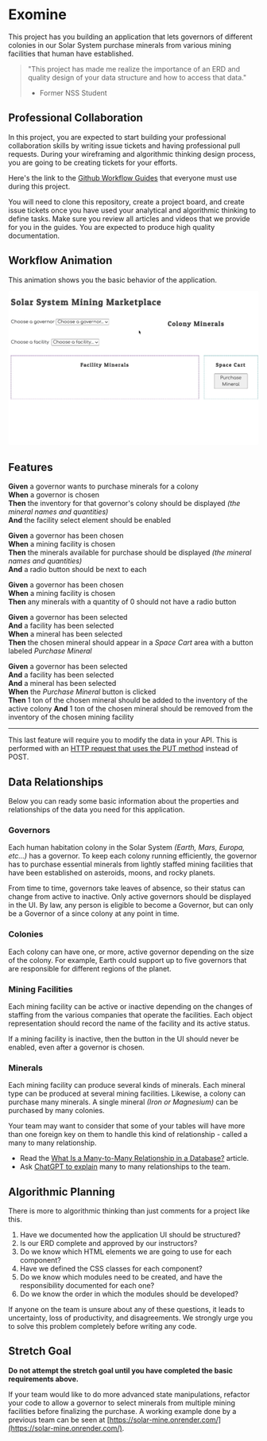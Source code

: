 # Exomine

This project has you building an application that lets governors of different colonies in our Solar System purchase minerals from various mining facilities that human have established.

> "This project has made me realize the importance of an ERD and quality design of your data structure and how to access that data."
>   - Former NSS Student

## Professional Collaboration

In this project, you are expected to start building your professional collaboration skills by writing issue tickets and having professional pull requests. During your wireframing and algorithmic thinking design process, you are going to be creating tickets for your efforts.

Here's the link to the [Github Workflow Guides](https://nashville-software-school.github.io/github-workflow/) that everyone must use during this project.

You will need to clone this repository, create a project board, and create issue tickets once you have used your analytical and algorithmic thinking to define tasks. Make sure you review all articles and videos that we provide for you in the guides. You are expected to produce high quality documentation.

## Workflow Animation

This animation shows you the basic behavior of the application.

![](./images/exomine.gif)

## Features

**Given** a governor wants to purchase minerals for a colony<br/>
**When** a governor is chosen<br/>
**Then** the inventory for that governor's colony should be displayed _(the mineral names and quantities)_<br/>
**And** the facility select element should be enabled

**Given** a governor has been chosen<br/>
**When** a mining facility is chosen<br/>
**Then** the minerals available for purchase should be displayed _(the mineral names and quantities)_<br/>
**And** a radio button should be next to each

**Given** a governor has been chosen<br/>
**When** a mining facility is chosen<br/>
**Then** any minerals with a quantity of 0 should not have a radio button<br/>


**Given** a governor has been selected<br/>
**And** a facility has been selected<br/>
**When** a mineral has been selected<br/>
**Then** the chosen mineral should appear in a _Space Cart_ area with a button labeled _Purchase Mineral_


**Given** a governor has been selected<br/>
**And** a facility has been selected<br/>
**And** a mineral has been selected<br/>
**When** the _Purchase Mineral_ button is clicked<br/>
**Then** 1 ton of the chosen mineral should be added to the inventory of the active colony
**And** 1 ton of the chosen mineral should be removed from the inventory of the chosen mining facility<br/>

---

This last feature will require you to modify the data in your API. This is performed with an [HTTP request that uses the PUT method](https://dev.to/silvenleaf/fetch-api-easiest-explanation-part-3-4-put-by-silvenleaf-3oe8) instead of POST.

## Data Relationships

Below you can ready some basic information about the properties and relationships of the data you need for this application. 

### Governors

Each human habitation colony in the Solar System _(Earth, Mars, Europa, etc...)_ has a governor. To keep each colony running efficiently, the governor has to purchase essential minerals from lightly staffed mining facilities that have been established on asteroids, moons, and rocky planets.

From time to time, governors take leaves of absence, so their status can change from active to inactive. Only active governors should be displayed in the UI. By law, any person is eligible to become a Governor, but can only be a Governor of a since colony at any point in time.

### Colonies

Each colony can have one, or more, active governor depending on the size of the colony. For example, Earth could support up to five governors that are responsible for different regions of the planet.

### Mining Facilities

Each mining facility can be active or inactive depending on the changes of staffing from the various companies that operate the facilities. Each object representation should record the name of the facility and its active status.

If a mining facility is inactive, then the button in the UI should never be enabled, even after a governor is chosen.

### Minerals

Each mining facility can produce several kinds of minerals. Each mineral type can be produced at several mining facilities. Likewise, a colony can purchase many minerals. A single mineral _(Iron or Magnesium)_ can be purchased by many colonies.

Your team may want to consider that some of your tables will have more than one foreign key on them to handle this kind of relationship - called a many to many relationship.

* Read the [What Is a Many-to-Many Relationship in a Database?](https://www.vertabelo.com/blog/many-to-many-relationship/) article.
* Ask [ChatGPT to explain](https://chat.openai.com/) many to many relationships to the team.


## Algorithmic Planning

There is more to algorithmic thinking than just comments for a project like this.

1. Have we documented how the application UI should be structured?
2. Is our ERD complete and approved by our instructors?
3. Do we know which HTML elements we are going to use for each component?
4. Have we defined the CSS classes for each component?
5. Do we know which modules need to be created, and have the responsibility documented for each one?
6. Do we know the order in which the modules should be developed?

If anyone on the team is unsure about any of these questions, it leads to uncertainty, loss of productivity, and disagreements. We strongly urge you to solve this problem completely before writing any code. 


## Stretch Goal

**Do not attempt the stretch goal until you have completed the basic requirements above.**

If your team would like to do more advanced state manipulations, refactor your code to allow a governor to select minerals from multiple mining facilities before finalizing the purchase. A working example done by a previous team can be seen at [https://solar-mine.onrender.com/](https://solar-mine.onrender.com/). 
